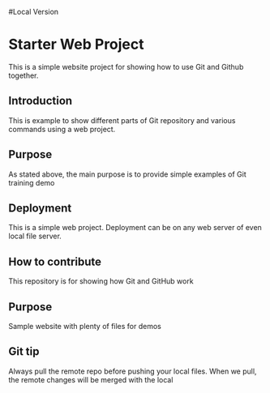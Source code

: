 #Local Version

# Starter Web Project
This is a simple website project for 
showing how to use Git and Github together.

## Introduction

This is example to show different parts of Git repository and various
commands using a web project.

## Purpose
As stated above, the main purpose is to provide simple examples of Git training demo

## Deployment
This is a simple web project. Deployment can be on any web server of even local file server.


## How to contribute



This repository is for showing how Git and GitHub work

## Purpose

Sample website with plenty of files for demos

## Git tip
Always pull the remote repo before pushing your local files.
When we pull, the remote changes will be merged with the local
